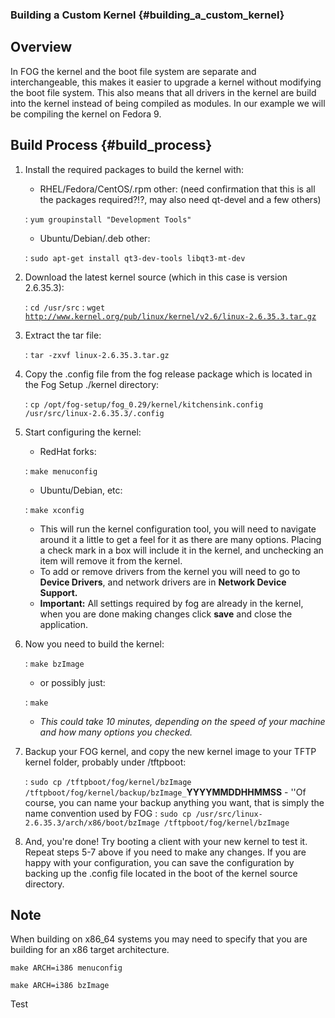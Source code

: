 ### Building a Custom Kernel {#building_a_custom_kernel}

## Overview

In FOG the kernel and the boot file system are separate and
interchangeable, this makes it easier to upgrade a kernel without
modifying the boot file system. This also means that all drivers in the
kernel are build into the kernel instead of being compiled as modules.
In our example we will be compiling the kernel on Fedora 9.

## Build Process {#build_process}

1.  Install the required packages to build the kernel with:
    -   RHEL/Fedora/CentOS/.rpm other: (need confirmation that this is
        all the packages required?!?, may also need qt-devel and a few
        others)

    :   `yum groupinstall "Development Tools"`

    -   Ubuntu/Debian/.deb other:

    :   `sudo apt-get install qt3-dev-tools libqt3-mt-dev`
2.  Download the latest kernel source (which in this case is version
    2.6.35.3):

    :   `cd /usr/src`
    :   `wget `[`http://www.kernel.org/pub/linux/kernel/v2.6/linux-2.6.35.3.tar.gz`](http://www.kernel.org/pub/linux/kernel/v2.6/linux-2.6.35.3.tar.gz)
3.  Extract the tar file:

    :   `tar -zxvf linux-2.6.35.3.tar.gz`
4.  Copy the .config file from the fog release package which is located
    in the Fog Setup ./kernel directory:

    :   `cp /opt/fog-setup/fog_0.29/kernel/kitchensink.config /usr/src/linux-2.6.35.3/.config`
5.  Start configuring the kernel:
    -   RedHat forks:

    :   `make menuconfig`

    -   Ubuntu/Debian, etc:

    :   `make xconfig`

    -   This will run the kernel configuration tool, you will need to
        navigate around it a little to get a feel for it as there are
        many options. Placing a check mark in a box will include it in
        the kernel, and unchecking an item will remove it from the
        kernel.
    -   To add or remove drivers from the kernel you will need to go to
        **Device Drivers**, and network drivers are in **Network Device
        Support.**
    -   **Important:** All settings required by fog are already in the
        kernel, when you are done making changes click **save** and
        close the application.
6.  Now you need to build the kernel:

    :   `make bzImage`

    -   or possibly just:

    :   `make`

    -   *This could take 10 minutes, depending on the speed of your
        machine and how many options you checked.*
7.  Backup your FOG kernel, and copy the new kernel image to your TFTP
    kernel folder, probably under /tftpboot:

    :   `sudo cp /tftpboot/fog/kernel/bzImage /tftpboot/fog/kernel/backup/bzImage_`**YYYYMMDDHHMMSS**
        -   \'\'Of course, you can name your backup anything you want,
            that is simply the name convention used by FOG
    :   `sudo cp /usr/src/linux-2.6.35.3/arch/x86/boot/bzImage /tftpboot/fog/kernel/bzImage`
8.  And, you\'re done! Try booting a client with your new kernel to test
    it. Repeat steps 5-7 above if you need to make any changes. If you
    are happy with your configuration, you can save the configuration by
    backing up the .config file located in the boot of the kernel source
    directory.

## Note

When building on x86_64 systems you may need to specify that you are
building for an x86 target architecture.

`make ARCH=i386 menuconfig`

`make ARCH=i386 bzImage`

Test
